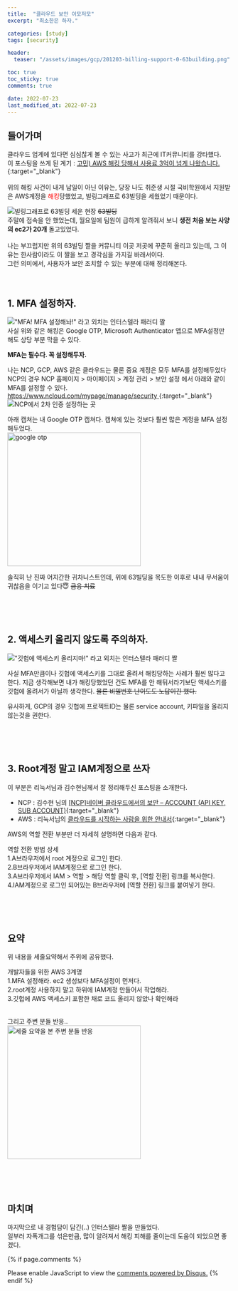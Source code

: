 ```yaml
---
title:  "클라우드 보안 이모저모"
excerpt: "최소한은 하자."

categories: [study]
tags: [security]

header:
  teaser: "/assets/images/gcp/201203-billing-support-0-63building.png" 

toc: true
toc_sticky: true
comments: true

date: 2022-07-23
last_modified_at: 2022-07-23
---
```

## 들어가며

클라우드 업계에 있다면 심심찮게 볼 수 있는 사고가 최근에 IT커뮤니티를 강타했다. <br>
이 포스팅을 쓰게 된 계기 : [고민) AWS 해킹 당해서 사용료 3억이 넘게 나왔습니다. ](https://www.clien.net/service/board/park/17225662){:target="_blank"}
<br>
<br>
위의 해킹 사건이 내게 남일이 아닌 이유는, 당장 나도 취준생 시절 국비학원에서 지원받은 AWS계정을 <span style="color: red">해킹</span>당했었고, 빌링그래프로 63빌딩을 세웠었기 때문이다. 

![빌링그래프로 63빌딩 세운 현장](/assets/images/gcp/201203-billing-support-0-63building.png)
~~63빌딩~~ <br>
주말에 접속을 안 했었는데, 월요일에 팀원이 급하게 알려줘서 보니 **생전 처음 보는 사양의 ec2가 20개** 돌고있었다.
<br><br>
나는 부끄럽지만 위의 63빌딩 짤을 커뮤니티 이곳 저곳에 꾸준히 올리고 있는데, 그 이유는 한사람이라도 이 짤을 보고 경각심을 가지길 바래서이다.<br>
그런 의미에서, 사용자가 보안 조치할 수 있는 부분에 대해 정리해본다.
<br>
<br>
<br>

## 1. MFA 설정하자.

!["MFA! MFA 설정해놔!" 라고 외치는 인터스텔라 패러디 짤](/assets/images/gcp/201203-billing-support-mfa-400.gif) <br>
사실 위와 같은 해킹은 Google OTP, Microsoft Authenticator 앱으로 MFA설정만 해도 상당 부분 막을 수 있다.

**MFA는 필수다. 꼭 설정해두자.**

나는 NCP, GCP, AWS 같은 클라우드는 물론 중요 계정은 모두 MFA를 설정해두었다<br> 
NCP의 경우 NCP 홈페이지 > 마이페이지 > 계정 관리 > 보안 설정 에서 아래와 같이 MFA를 설정할 수 있다. <br>
[https://www.ncloud.com/mypage/manage/security ](https://www.ncloud.com/mypage/manage/security ){:target="_blank"}   
![NCP에서 2차 인증 설정하는 곳](/assets/images/study/220515-cloud-security-mfa-configuraiton-in-ncp.png)



아래 캡쳐는 내 Google OTP 캡쳐다. 캡쳐에 있는 것보다 훨씬 많은 계정을 MFA 설정해두었다. <br>
<img src="/assets/images/study/220515-cloud-security-mfa-list.jpg" width="300px" title="google otp" alt="google otp">
<br>

솔직히 난 진짜 어지간한 귀차니스트인데, 위에 63빌딩을 목도한 이후로 내내 무서움이 귀찮음을 이기고 있다😇  ~~금융 치료~~

<br>
<br>
<br>





## 2. 액세스키 올리지 않도록 주의하자.

!["깃헙에 액세스키 올리지마!" 라고 외치는 인터스텔라 패러디 짤](/assets/images/study/220515-cloud-security-do-not-upload-access-key-to-github-interstella-400.gif)


사실 MFA만큼이나 깃헙에 액세스키를 그대로 올려서 해킹당하는 사례가 훨씬 많다고 한다.
지금 생각해보면 내가 해킹당했었던 건도 MFA를 안 해둬서라기보단 액세스키를 깃헙에 올려서가 아닐까 생각한다. ~~물론 비밀번호 난이도도 노답이긴 했다.~~

유사하게, GCP의 경우 깃헙에 프로젝트ID는 물론 service account, 키파일을 올리지 않는것을 권한다.

<br>
<br>
<br>

## 3. Root계정 말고 IAM계정으로 쓰자

이 부분은 리눅서님과 김수현님께서 잘 정리해두신 포스팅을 소개한다.
- NCP : 김수현 님의 [[NCP]네이버 클라우드에서의 보안 – ACCOUNT (API KEY, SUB ACCOUNT)](https://manvscloud.com/?p=794){:target="_blank"}
- AWS : 리눅서님의 [클라우드를 시작하는 사람을 위한 안내서](https://linuxer.name/2022/05/%ed%81%b4%eb%9d%bc%ec%9a%b0%eb%93%9c%eb%a5%bc-%ec%8b%9c%ec%9e%91%ed%95%98%eb%8a%94-%ec%82%ac%eb%9e%8c%ec%9d%84-%ec%9c%84%ed%95%9c-%ec%95%88%eb%82%b4%ec%84%9c/){:target="_blank"}


AWS의 역할 전환 부분만 더 자세히 설명하면 다음과 같다.   

역할 전환 방법 상세 <br>
1.A브라우저에서 root 계정으로 로그인 한다.   <br>
2.B브라우저에서 IAM계정으로 로그인 한다.   <br>
3.A브라우저에서 IAM > 역할 > 해당 역할 클릭 후, [역할 전환] 링크를 복사한다.   <br>
4.IAM계정으로 로그인 되어있는 B브라우저에 [역할 전환] 링크를 붙여넣기 한다.   

<br>
<br>
<br>

## 요약

위 내용을 세줄요약해서 주위에 공유했다.<br>

개발자들을 위한 AWS 3계명 <br>
1.MFA 설정해라. ec2 생성보다 MFA설정이 먼저다. <br>
2.root계정 사용하지 말고 하위에 IAM계정 만들어서 작업해라. <br>
3.깃헙에 AWS 액세스키 포함한 채로 코드 올리지 않았나 확인해라

<br>
그리고 주변 분들 반응.. <br>
<img src="/assets/images/study/220515-cloud-security-summary.jpg" width="300px" title="세줄 요약을 본 주변 분들 반응" alt="세줄 요약을 본 주변 분들 반응">

<br><br><br>

## 마치며

마지막으로 내 경험담이 담긴(..) 인터스텔라 짤을 만들었다.<br>
일부러 자폭개그를 섞은만큼, 많이 알려져서 해킹 피해를 줄이는데 도움이 되었으면 좋겠다.

{% if page.comments %}
<div id="disqus_thread"></div>
<script>
    (function() { // DON'T EDIT BELOW THIS LINE
    var d = document, s = d.createElement('script');
    s.src = 'https://lifeoncloud-github-io.disqus.com/embed.js';
    s.setAttribute('data-timestamp', +new Date());
    (d.head || d.body).appendChild(s);
    })();
</script>
<noscript>Please enable JavaScript to view the <a href="https://disqus.com/?ref_noscript">comments powered by Disqus.</a></noscript>
{% endif %}
